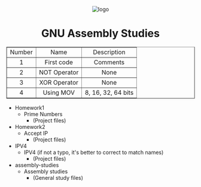 <!DOCTYPE html>
<html lang="en">
    <head>
        <meta charset="UTF-8">
        <meta name="viewport" content="width=device-width, initial-scale=1">
        <link href="css/style.css" rel="stylesheet">
    </head>
    <body>
        <p align="center">
            <img src="https://webmediums.com/media/webp_max_1600/1*wFWhssCU0m2Pej1uU79ykA*png.webp" alt="logo">
        </p>
        <h1 align="middle">GNU Assembly Studies</h1>
        <table align="center" border="1">
            <tr> 
                <td align="center">Number</td>
                <td align="center">Name</td>
                <td align="center">Description</td>
            </tr>
            <tr align="middle"> 
                <td text-align="center">1</td>
                <td>First code</td>
                <td>Comments</td>
            </tr>
            <tr align="middle"> 
                <td text-align="center">2</td>
                <td>NOT Operator</td>
                <td>None</td>
            </tr>
            <tr align="middle"> 
                <td text-align="center">3</td>
                <td>XOR Operator</td>
                <td>None</td>
            </tr>
            <tr align="middle"> 
                <td text-align="center">4</td>
                <td>Using MOV</td>
                <td>8, 16, 32, 64 bits</td>
            </tr>
        </table>
    </body>
</html>

- Homework1
  - Prime Numbers
    - (Project files)
- Homework2
  - Accept IP
    - (Project files)
- IPV4
  - IPV4 (if not a typo, it's better to correct to match names)
    - (Project files)
- assembly-studies
  - Assembly studies
    - (General study files)
